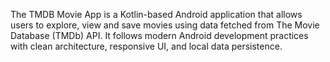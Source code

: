 The TMDB Movie App is a Kotlin-based Android application that allows users to explore, view and save movies using data fetched from The Movie Database (TMDb) API. It follows modern Android development practices with clean architecture, responsive UI, and local data persistence.
